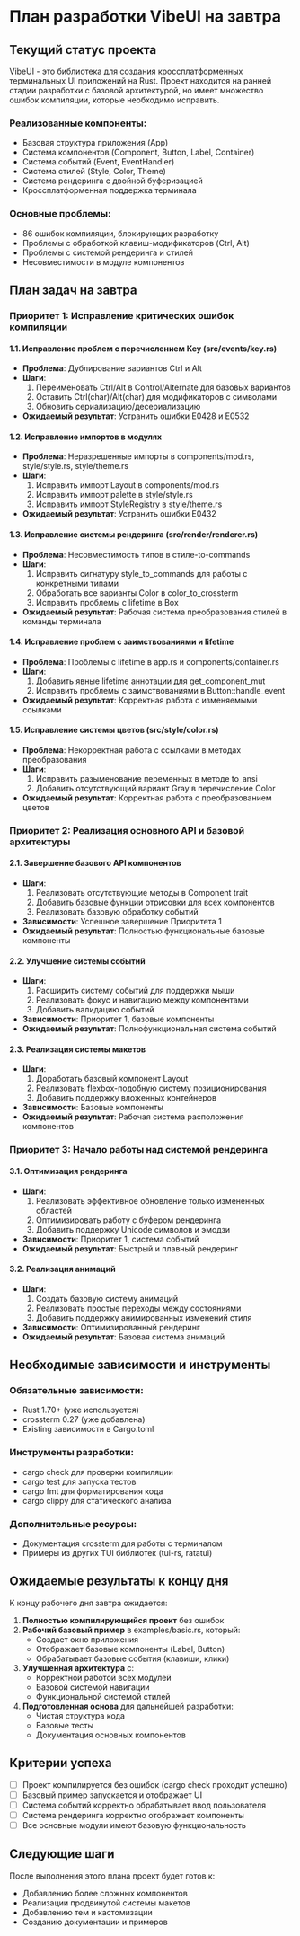 # План разработки VibeUI на завтра

## Текущий статус проекта

VibeUI - это библиотека для создания кроссплатформенных терминальных UI приложений на Rust. Проект находится на ранней стадии разработки с базовой архитектурой, но имеет множество ошибок компиляции, которые необходимо исправить.

### Реализованные компоненты:
- Базовая структура приложения (App)
- Система компонентов (Component, Button, Label, Container)
- Система событий (Event, EventHandler)
- Система стилей (Style, Color, Theme)
- Система рендеринга с двойной буферизацией
- Кроссплатформенная поддержка терминала

### Основные проблемы:
- 86 ошибок компиляции, блокирующих разработку
- Проблемы с обработкой клавиш-модификаторов (Ctrl, Alt)
- Проблемы с системой рендеринга и стилей
- Несовместимости в модуле компонентов

## План задач на завтра

### Приоритет 1: Исправление критических ошибок компиляции

#### 1.1. Исправление проблем с перечислением Key (src/events/key.rs)
- **Проблема**: Дублирование вариантов Ctrl и Alt
- **Шаги**:
  1. Переименовать Ctrl/Alt в Control/Alternate для базовых вариантов
  2. Оставить Ctrl(char)/Alt(char) для модификаторов с символами
  3. Обновить сериализацию/десериализацию
- **Ожидаемый результат**: Устранить ошибки E0428 и E0532

#### 1.2. Исправление импортов в модулях
- **Проблема**: Неразрешенные импорты в components/mod.rs, style/style.rs, style/theme.rs
- **Шаги**:
  1. Исправить импорт Layout в components/mod.rs
  2. Исправить импорт palette в style/style.rs
  3. Исправить импорт StyleRegistry в style/theme.rs
- **Ожидаемый результат**: Устранить ошибки E0432

#### 1.3. Исправление системы рендеринга (src/render/renderer.rs)
- **Проблема**: Несовместимость типов в стиле-to-commands
- **Шаги**:
  1. Исправить сигнатуру style_to_commands для работы с конкретными типами
  2. Обработать все варианты Color в color_to_crossterm
  3. Исправить проблемы с lifetime в Box<dyn Command>
- **Ожидаемый результат**: Рабочая система преобразования стилей в команды терминала

#### 1.4. Исправление проблем с заимствованиями и lifetime
- **Проблема**: Проблемы с lifetime в app.rs и components/container.rs
- **Шаги**:
  1. Добавить явные lifetime аннотации для get_component_mut
  2. Исправить проблемы с заимствованиями в Button::handle_event
- **Ожидаемый результат**: Корректная работа с изменяемыми ссылками

#### 1.5. Исправление системы цветов (src/style/color.rs)
- **Проблема**: Некорректная работа с ссылками в методах преобразования
- **Шаги**:
  1. Исправить разыменование переменных в методе to_ansi
  2. Добавить отсутствующий вариант Gray в перечисление Color
- **Ожидаемый результат**: Корректная работа с преобразованием цветов

### Приоритет 2: Реализация основного API и базовой архитектуры

#### 2.1. Завершение базового API компонентов
- **Шаги**:
  1. Реализовать отсутствующие методы в Component trait
  2. Добавить базовые функции отрисовки для всех компонентов
  3. Реализовать базовую обработку событий
- **Зависимости**: Успешное завершение Приоритета 1
- **Ожидаемый результат**: Полностью функциональные базовые компоненты

#### 2.2. Улучшение системы событий
- **Шаги**:
  1. Расширить систему событий для поддержки мыши
  2. Реализовать фокус и навигацию между компонентами
  3. Добавить валидацию событий
- **Зависимости**: Приоритет 1, базовые компоненты
- **Ожидаемый результат**: Полнофункциональная система событий

#### 2.3. Реализация системы макетов
- **Шаги**:
  1. Доработать базовый компонент Layout
  2. Реализовать flexbox-подобную систему позиционирования
  3. Добавить поддержку вложенных контейнеров
- **Зависимости**: Базовые компоненты
- **Ожидаемый результат**: Рабочая система расположения компонентов

### Приоритет 3: Начало работы над системой рендеринга

#### 3.1. Оптимизация рендеринга
- **Шаги**:
  1. Реализовать эффективное обновление только измененных областей
  2. Оптимизировать работу с буфером рендеринга
  3. Добавить поддержку Unicode символов и эмодзи
- **Зависимости**: Приоритет 1, система событий
- **Ожидаемый результат**: Быстрый и плавный рендеринг

#### 3.2. Реализация анимаций
- **Шаги**:
  1. Создать базовую систему анимаций
  2. Реализовать простые переходы между состояниями
  3. Добавить поддержку анимированных изменений стиля
- **Зависимости**: Оптимизированный рендеринг
- **Ожидаемый результат**: Базовая система анимаций

## Необходимые зависимости и инструменты

### Обязательные зависимости:
- Rust 1.70+ (уже используется)
- crossterm 0.27 (уже добавлена)
- Existing зависимости в Cargo.toml

### Инструменты разработки:
- cargo check для проверки компиляции
- cargo test для запуска тестов
- cargo fmt для форматирования кода
- cargo clippy для статического анализа

### Дополнительные ресурсы:
- Документация crossterm для работы с терминалом
- Примеры из других TUI библиотек (tui-rs, ratatui)

## Ожидаемые результаты к концу дня

К концу рабочего дня завтра ожидается:

1. **Полностью компилирующийся проект** без ошибок
2. **Рабочий базовый пример** в examples/basic.rs, который:
   - Создает окно приложения
   - Отображает базовые компоненты (Label, Button)
   - Обрабатывает базовые события (клавиши, клики)
3. **Улучшенная архитектура** с:
   - Корректной работой всех модулей
   - Базовой системой навигации
   - Функциональной системой стилей
4. **Подготовленная основа** для дальнейшей разработки:
   - Чистая структура кода
   - Базовые тесты
   - Документация основных компонентов

## Критерии успеха

- [ ] Проект компилируется без ошибок (cargo check проходит успешно)
- [ ] Базовый пример запускается и отображает UI
- [ ] Система событий корректно обрабатывает ввод пользователя
- [ ] Система рендеринга корректно отображает компоненты
- [ ] Все основные модули имеют базовую функциональность

## Следующие шаги

После выполнения этого плана проект будет готов к:
- Добавлению более сложных компонентов
- Реализации продвинутой системы макетов
- Добавлению тем и кастомизации
- Созданию документации и примеров